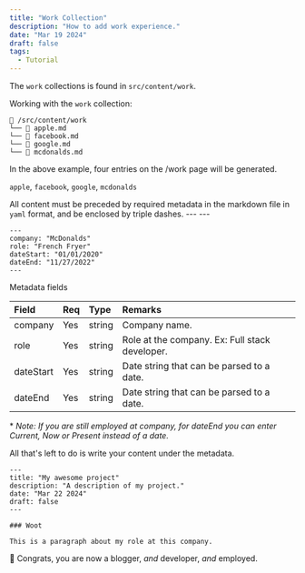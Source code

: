 ```yaml
---
title: "Work Collection"
description: "How to add work experience."
date: "Mar 19 2024"
draft: false
tags:
  - Tutorial
---
```


The `work` collections is found in `src/content/work`.

Working with the `work` collection:

```
📁 /src/content/work
└── 📄 apple.md
└── 📄 facebook.md
└── 📄 google.md
└── 📄 mcdonalds.md
```

In the above example, four entries on the /work page will be generated.

`apple`, `facebook`, `google`, `mcdonalds`

All content must be preceded by required metadata in the markdown file in `yaml` format, and be enclosed by triple dashes. --- ---

```mdx
---
company: "McDonalds"
role: "French Fryer"
dateStart: "01/01/2020"
dateEnd: "11/27/2022"
---
```

Metadata fields

| Field     | Req | Type   | Remarks                                        |
| :-------- | :-- | :----- | :--------------------------------------------- |
| company   | Yes | string | Company name.                                  |
| role      | Yes | string | Role at the company. Ex: Full stack developer. |
| dateStart | Yes | string | Date string that can be parsed to a date.      |
| dateEnd   | Yes | string | Date string that can be parsed to a date.      |

\* _Note: If you are still employed at company, for dateEnd you can enter Current,
Now or Present instead of a date._

All that's left to do is write your content under the metadata.

```mdx
---
title: "My awesome project"
description: "A description of my project."
date: "Mar 22 2024"
draft: false
---

### Woot

This is a paragraph about my role at this company.
```

🎉 Congrats, you are now a blogger, _and_ developer, _and_ employed.
